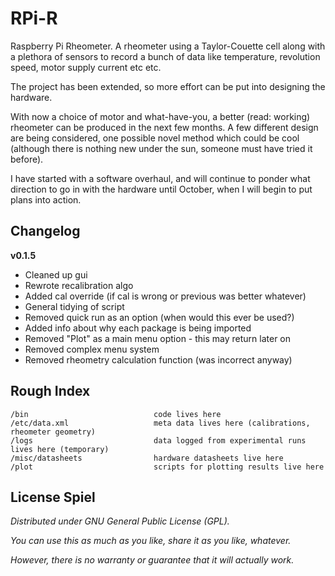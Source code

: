 # RPi-R #

Raspberry Pi Rheometer. A rheometer using a Taylor-Couette cell along with 
a plethora of sensors to record a bunch of data like temperature, revolution
speed, motor supply current etc etc.

The project has been extended, so more effort can be put into designing the 
hardware.

With now a choice of motor and what-have-you, a better (read: working) rheometer
can be produced in the next few months. A few different design are being considered,
one possible novel method which could be cool (although there is nothing new under
the sun, someone must have tried it before).

I have started with a software overhaul, and will continue to ponder what direction
to go in with the hardware until October, when I will begin to put plans into action.


## Changelog ##

**v0.1.5**

- Cleaned up gui
- Rewrote recalibration algo
- Added cal override (if cal is wrong or previous was better whatever)
- General tidying of script
- Removed quick run as an option (when would this ever be used?)
- Added info about why each package is being imported
- Removed "Plot" as a main menu option - this may return later on
- Removed complex menu system
- Removed rheometry calculation function (was incorrect anyway)

## Rough Index ##

```
/bin                            code lives here
/etc/data.xml                   meta data lives here (calibrations, rheometer geometry)
/logs                           data logged from experimental runs lives here (temporary)
/misc/datasheets                hardware datasheets live here
/plot                           scripts for plotting results live here
```

## License Spiel ##

*Distributed under GNU General Public License (GPL).*

*You can use this as much as you like, share it as you like, whatever.*

*However, there is no warranty or guarantee that it will actually work.*
